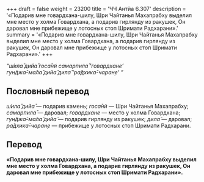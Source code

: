 +++
draft = false
weight = 23200
title = 'ЧЧ Антйа 6.307'
description = '«Подарив мне говардхана-шилу, Шри Чайтанья Махапрабху выделил мне место у холма Говардхана, а подарив гирлянду из ракушек, Он даровал мне прибежище у лотосных стоп Шримати Радхарани».'
summary = '«Подарив мне говардхана-шилу, Шри Чайтанья Махапрабху выделил мне место у холма Говардхана, а подарив гирлянду из ракушек, Он даровал мне прибежище у лотосных стоп Шримати Радхарани».'
+++

_“ш́ила̄ дийа̄ госа̄н̃и самарпила̄ ‘говардхане’  
гун̃джа̄-ма̄ла̄ дийа̄ дила̄ ‘ра̄дхика̄-чаран̣е’ ”_

## Пословный перевод

_ш́ила̄_ _дийа̄_ — подарив камень; _госа̄н̃и_ — Шри Чайтанья Махапрабху; _самарпила̄_ — даровал; _говардхане_ — место у холма Говардхана; _гун̃джа̄_\-_ма̄ла̄_ _дийа̄_ — подарив гирлянду из ракушек; _дила̄_ — даровал; _ра̄дхика̄_\-_чаран̣е_ — прибежище у лотосных стоп Шримати Радхарани.

## Перевод

**«Подарив мне говардхана-шилу, Шри Чайтанья Махапрабху выделил мне место у холма Говардхана, а подарив гирлянду из ракушек, Он даровал мне прибежище у лотосных стоп Шримати Радхарани».**

